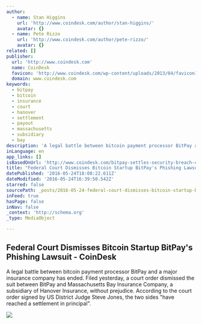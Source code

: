 ```yaml
---
author:
  - name: Stan Higgins
    url: 'http://www.coindesk.com/author/stan-higgins/'
    avatar: {}
  - name: Pete Rizzo
    url: 'http://www.coindesk.com/author/pete-rizzo/'
    avatar: {}
related: []
publisher:
  url: 'http://www.coindesk.com'
  name: CoinDesk
  favicon: 'http://www.coindesk.com/wp-content/uploads/2013/04/favicon1.ico?ffe887'
  domain: www.coindesk.com
keywords:
  - bitpay
  - bitcoin
  - insurance
  - court
  - hanover
  - settlement
  - payout
  - massachusetts
  - subsidiary
  - bay
description: 'A legal battle between bitcoin payment processor BitPay and a major insurance company has ended. Filed yesterday, a court order dismissed the suit between BitPay and Massachusetts Bay Insurance Company, a subsidiary of Hanover Insurance, without prejudice. According to the court order signed by US District Judge Steve Jones, the two sides "have reached a settlement in principal".'
inLanguage: en
app_links: []
isBasedOnUrl: 'http://www.coindesk.com/bitpay-settles-security-breach-claims-lawsuit-with-insurance-company/'
title: "Federal Court Dismisses Bitcoin Startup BitPay's Phishing Lawsuit - CoinDesk"
datePublished: '2016-05-24T18:08:22.611Z'
dateModified: '2016-05-24T16:39:50.542Z'
starred: false
sourcePath: _posts/2016-05-24-federal-court-dismisses-bitcoin-startup-bitpays-phishing-la.md
inFeed: true
hasPage: false
inNav: false
_context: 'http://schema.org'
_type: MediaObject

---
```

<article style=""><h1>Federal Court Dismisses Bitcoin Startup BitPay's Phishing Lawsuit - CoinDesk</h1><p>A legal battle between bitcoin payment processor BitPay and a major insurance company has ended. Filed yesterday, a court order dismissed the suit between BitPay and Massachusetts Bay Insurance Company, a subsidiary of Hanover Insurance, without prejudice. According to the court order signed by US District Judge Steve Jones, the two sides "have reached a settlement in principal".</p><img src="http://media.coindesk.com/2016/02/shutterstock_234197374.jpg" /></article>